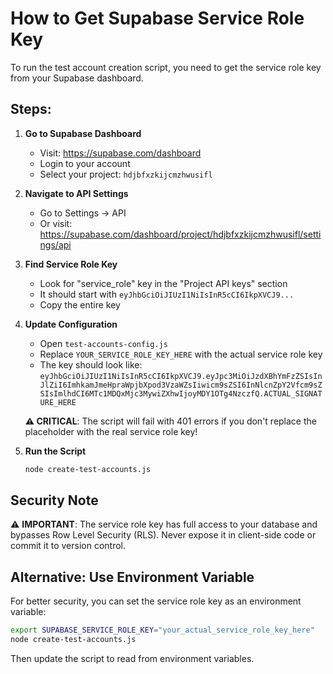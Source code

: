 # How to Get Supabase Service Role Key

To run the test account creation script, you need to get the service role key from your Supabase dashboard.

## Steps:

1. **Go to Supabase Dashboard**
   - Visit: https://supabase.com/dashboard
   - Login to your account
   - Select your project: `hdjbfxzkijcmzhwusifl`

2. **Navigate to API Settings**
   - Go to Settings → API
   - Or visit: https://supabase.com/dashboard/project/hdjbfxzkijcmzhwusifl/settings/api

3. **Find Service Role Key**
   - Look for "service_role" key in the "Project API keys" section
   - It should start with `eyJhbGciOiJIUzI1NiIsInR5cCI6IkpXVCJ9...`
   - Copy the entire key

4. **Update Configuration**
   - Open `test-accounts-config.js`
   - Replace `YOUR_SERVICE_ROLE_KEY_HERE` with the actual service role key
   - The key should look like: `eyJhbGciOiJIUzI1NiIsInR5cCI6IkpXVCJ9.eyJpc3MiOiJzdXBhYmFzZSIsInJlZiI6ImhkamJmeHpraWpjbXpod3VzaWZsIiwicm9sZSI6InNlcnZpY2Vfcm9sZSIsImlhdCI6MTc1MDQxMjc3MywiZXhwIjoyMDY1OTg4NzczfQ.ACTUAL_SIGNATURE_HERE`
   
   **⚠️ CRITICAL**: The script will fail with 401 errors if you don't replace the placeholder with the real service role key!

5. **Run the Script**
   ```bash
   node create-test-accounts.js
   ```

## Security Note

⚠️ **IMPORTANT**: The service role key has full access to your database and bypasses Row Level Security (RLS). Never expose it in client-side code or commit it to version control.

## Alternative: Use Environment Variable

For better security, you can set the service role key as an environment variable:

```bash
export SUPABASE_SERVICE_ROLE_KEY="your_actual_service_role_key_here"
node create-test-accounts.js
```

Then update the script to read from environment variables.